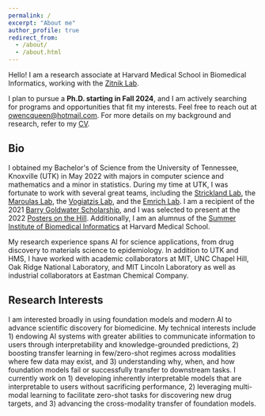 ```yaml
---
permalink: /
excerpt: "About me"
author_profile: true
redirect_from: 
  - /about/
  - /about.html
---
```


Hello! I am a research associate at Harvard Medical School in Biomedical Informatics, working with the [Zitnik Lab](https://zitniklab.hms.harvard.edu/).

I plan to pursue a **Ph.D. starting in Fall 2024**, and I am actively searching for programs and opportunities that fit my interests. Feel free to reach out at [owencqueen@hotmail.com](mailto:owencqueen@hotmail.com). For more details on my background and research, refer to my [CV](https://owencqueen.github.io/files/Owen_Queen_CV.pdf).

## Bio
I obtained my Bachelor's of Science from the University of Tennessee, Knoxville (UTK) in May 2022 with majors in computer science and mathematics and a minor in statistics. During my time at UTK, I was fortunate to work with several great teams, including the [Strickland Lab](https://www.christopherstrickland.info/), the [Maroulas Lab](https://sites.google.com/utk.edu/mrg), the [Vogiatzis Lab](https://vogiatzis.utk.edu/), and the [Emrich Lab](http://web.eecs.utk.edu/~semrich/). I am a recipient of the 2021 [Barry Goldwater Scholarship](https://goldwaterscholarship.gov/), and I was selected to present at the 2022 [Posters on the Hill](https://www.cur.org/what/events/students/poh/). Additionally, I am an alumnus of the [Summer Institute of Biomedical Informatics](https://dbmi.hms.harvard.edu/education/summer-institute-biomedical-informatics) at Harvard Medical School. 

My research experience spans AI for science applications, from drug discovery to materials science to epidemiology. In addition to UTK and HMS, I have worked with academic collaborators at MIT, UNC Chapel Hill, Oak Ridge National Laboratory, and MIT Lincoln Laboratory as well as industrial collaborators at Eastman Chemical Company. 

## Research Interests
I am interested broadly in using foundation models and modern AI to advance scientific discovery for biomedicine. My technical interests include 1) endowing AI systems with greater abilities to communicate information to users through interpretability and knowledge-grounded predictions, 2) boosting transfer learning in few/zero-shot regimes across modalities where few data may exist, and 3) understanding why, when, and how foundation models fail or successfully transfer to downstream tasks. I currently work on 1) developing inherently interpretable models that are interpretable to users without sacrificing performance, 2) leveraging multi-modal learning to facilitate zero-shot tasks for discovering new drug targets, and 3) advancing the cross-modality transfer of foundation models.
